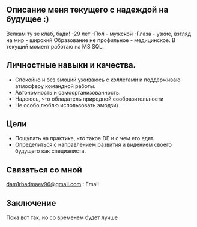 
## Описание меня текущего с надеждой на будущее :)

Велкам ту зе клаб, бади! 
-29 лет
-Пол - мужской
-Глаза - узкие, взгляд на мир - широкий
Образование не профильное - медицинское. В текущий момент работаю на MS SQL.


## Личностные навыки и качества.
- Спокойно и без эмоций уживаюсь с коллегами и поддерживаю атмосферу командной работы.
- Автономность и самоорганизованность.
- Надеюсь, что обладатель природной сообразительности
- Не особо люблю использовать эмодзи)

## Цели
- Пощупать на практике, что такое DE и с чем его едят.
- Определиться с направлением развития и видением своего будущего как специалиста.

## Связаться со мной
dam1rbadmaev96@gmail.com : Email

## Заключение
Пока вот так, но со временем будет лучше

